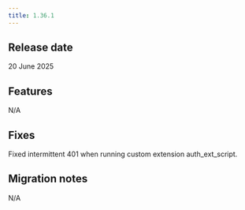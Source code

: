 ```yaml
---
title: 1.36.1
---
```


## Release date

20 June 2025

## Features

N/A

## Fixes

Fixed intermittent 401 when running custom extension auth_ext_script.

## Migration notes

N/A


